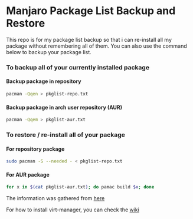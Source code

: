 # Manjaro Package List Backup and Restore

This repo is for my package list backup so that i can re-install all my package without remembering all of them. You can also use the command below to backup your package list.

### To backup all of your currently installed package
#### Backup package in repository
```bash
pacman -Qqen > pkglist-repo.txt
```

#### Backup package in arch user repository (AUR)
```bash
pacman -Qqem > pkglist-aur.txt
```

### To restore / re-install all of your package
#### For repository package
```bash
sudo pacman -S --needed - < pkglist-repo.txt
```

#### For AUR package
```bash
for x in $(cat pkglist-aur.txt); do pamac build $x; done
```

The information was gathered from [here](https://classicforum.manjaro.org/index.php?topic=16484.0)

For how to install virt-manager, you can check the [wiki](https://github.com/bruhtus/manjaro_backup/wiki)
